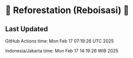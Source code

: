 
# 🌳 Reforestation (Reboisasi) 🌲

## Last Updated

GitHub Actions time: Mon Feb 17 07:19:26 UTC 2025

Indonesia/Jakarta time: Mon Feb 17 14:19:26 WIB 2025

